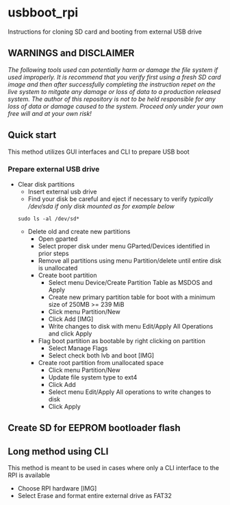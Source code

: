 # usbboot_rpi
Instructions for cloning SD card and booting from external USB drive

## WARNINGS and DISCLAIMER
*The following tools used can potentially harm or damage the file system if used improperly.  It is recommend that you verify first using a fresh SD card image and then after successfully completing the instruction repet on the live system to mitgate any damage or loss of data to a production released system.  The author of this repository is not to be held responsible for any loss of data or damage caused to the system. Proceed only under your own free will and at your own risk!*

## Quick start 
This method utilizes GUI interfaces and CLI to prepare USB boot

### Prepare external USB drive
- Clear disk partitions
    - Insert external usb drive
    - Find your disk be careful and eject if necessary to verify
    *typically /dev/sda if only disk mounted as for example below*
    ```
    sudo ls -al /dev/sd*
    ``` 
    - Delete old and create new partitions
      - Open gparted
      - Select proper disk under menu GParted/Devices identified in prior steps
      - Remove all partitions using menu Partition/delete until entire disk is unallocated
      - Create boot partition
          - Select menu Device/Create Partition Table as MSDOS and Apply
          - Create new primary partition table for boot with a minimum size of 250MB >= 239 MiB
          - Click menu Partition/New
          - Click Add
        [IMG]
          - Write changes to disk with menu Edit/Apply All Operations and click Apply
      - Flag boot partition as bootable by right clicking on partition
          - Select Manage Flags
          - Select check both lvb and boot
            [IMG]
      - Create root partition from unallocated space
          - Click menu Partition/New
          - Update file system type to ext4
          - Click Add
          - Select menu Edit/Apply All operations to write changes to disk
          - Click Apply                
        
## Create SD for EEPROM bootloader flash

  
## Long method using CLI
This method is meant to be used in cases where only a CLI interface to the RPI is available




- Choose RPI hardware
  [IMG]   
- Select Erase and format entire external drive as FAT32
